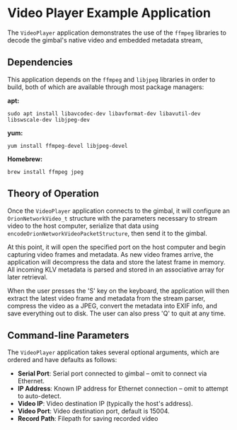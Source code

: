 # Video Player Example Application

The `VideoPlayer` application demonstrates the use of the `ffmpeg` libraries to decode the gimbal's native video and embedded metadata stream, 

## Dependencies

This application depends on the `ffmpeg` and `libjpeg` libraries in order to build, both of which are available through most package managers:

__apt:__
```
sudo apt install libavcodec-dev libavformat-dev libavutil-dev libswscale-dev libjpeg-dev
```

__yum:__
```
yum install ffmpeg-devel libjpeg-devel
```

__Homebrew:__
```
brew install ffmpeg jpeg
```

## Theory of Operation

Once the `VideoPlayer` application connects to the gimbal, it will configure an `OrionNetworkVideo_t` structure with the parameters necessary to stream video to the host computer, serialize that data using `encodeOrionNetworkVideoPacketStructure`, then send it to the gimbal.

At this point, it will open the specified port on the host computer and begin capturing video frames and metadata. As new video frames arrive, the application will decompress the data and store the latest frame in memory. All incoming KLV metadata is parsed and stored in an associative array for later retrieval.

When the user presses the 'S' key on the keyboard, the application will then extract the latest video frame and metadata from the stream parser, compress the video as a JPEG, convert the metadata into EXIF info, and save everything out to disk. The user can also press 'Q' to quit at any time.

## Command-line Parameters

The `VideoPlayer` application takes several optional arguments, which are ordered and have defaults as follows:

* __Serial Port__: Serial port connected to gimbal – omit to connect via Ethernet.
* __IP Address__: Known IP address for Ethernet connection – omit to attempt to auto-detect.
* __Video IP__: Video destination IP (typically the host's address).
* __Video Port__: Video destination port, default is 15004.
* __Record Path__: Filepath for saving recorded video

